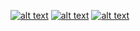 
<!-- Please don't remove this: Grab your social icons from https://github.com/carlsednaoui/gitsocial -->

<!-- display the social media buttons in your README -->

<!-- 
[![alt text][2.1]][2]
[![alt text][3.1]][3]
[![alt text][4.1]][4]
[![alt text][5.1]][5]
-->
[![alt text][1.1]][1]
[![alt text][6.1]][6]
[![alt text][7.3]][7]

<!-- Not Ready
[![sanchez-hugo's github stats](https://github-readme-stats.vercel.app/api?username=sanchez-hugo)](https://github.com/anuraghazra/github-readme-stats)
[![Top Langs](https://github-readme-stats.vercel.app/api/top-langs/?username=sanchez-hugo)](https://github.com/anuraghazra/github-readme-stats)
--> 

<!-- links to social media icons -->
<!-- no need to change these -->

<!-- icons with padding -->

[1.1]: http://i.imgur.com/tXSoThF.png (sanchez_hugo_)
[2.1]: http://i.imgur.com/P3YfQoD.png (facebook icon with padding)
[3.1]: http://i.imgur.com/yCsTjba.png (google plus icon with padding)
[4.1]: http://i.imgur.com/YckIOms.png (tumblr icon with padding)
[5.1]: http://i.imgur.com/1AGmwO3.png (dribbble icon with padding)
[6.1]: http://i.imgur.com/0o48UoR.png (sanchez-hugo)

<!-- icons without padding -->

[1.2]: http://i.imgur.com/wWzX9uB.png (twitter icon without padding)
[2.2]: http://i.imgur.com/fep1WsG.png (facebook icon without padding)
[3.2]: http://i.imgur.com/VlgBKQ9.png (google plus icon without padding)
[4.2]: http://i.imgur.com/jDRp47c.png (tumblr icon without padding)
[5.2]: http://i.imgur.com/Vvy3Kru.png (dribbble icon without padding)
[6.2]: http://i.imgur.com/9I6NRUm.png (github icon without padding)

<!-- Others -->
[7.3]: https://i.imgur.com/XQ3Nyrk.png (hogolino-sanchez)


<!-- links to your social media accounts -->
<!-- update these accordingly -->

<!--
[1]: 
[2]: 
[3]: 
[4]: 
[5]: 
-->
[1]: https://twitter.com/sanchez_hugo_
[6]: http://www.github.com/sanchez-hugo
[7]: https://www.linkedin.com/in/hogolino-sanchez/

<!-- Please don't remove this: Grab your social icons from https://github.com/carlsednaoui/gitsocial -->
